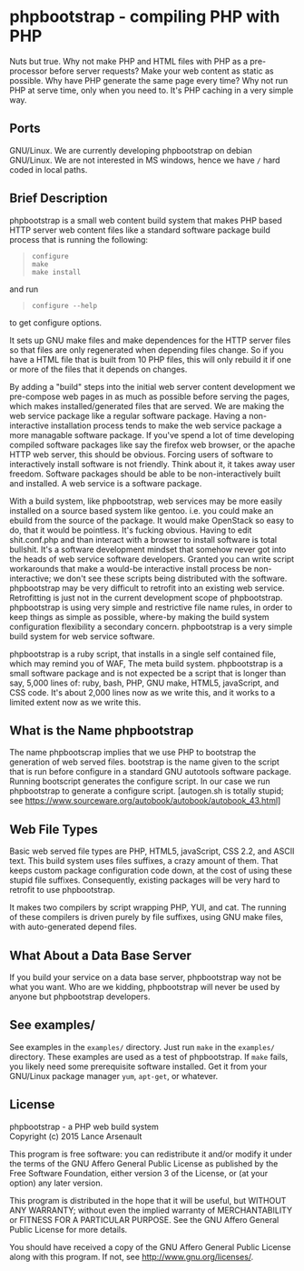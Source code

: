phpbootstrap - compiling PHP with PHP
=====================================

Nuts but true.  Why not make PHP and HTML files with PHP as a
pre-processor before server requests?  Make your web content as static as
possible.  Why have PHP generate the same page every time?  Why not run
PHP at serve time, only when you need to.  It's PHP caching in a very
simple way.


## Ports

GNU/Linux.  We are currently developing phpbootstrap on debian GNU/Linux.
We are not interested in MS windows, hence we have `/` hard coded in local
paths.


## Brief Description

phpbootstrap is a small web content build system that makes PHP based HTTP
server web content files like a standard software package build process
that is running the following:

>  `configure`  
>  `make`  
>  `make install`

and run

>  `configure --help`

to get configure options.

It sets up GNU make files and make dependences for the HTTP server files
so that files are only regenerated when depending files change.  So if you
have a HTML file that is built from 10 PHP files, this will only rebuild
it if one or more of the files that it depends on changes.

By adding a "build" steps into the initial web server content development
we pre-compose web pages in as much as possible before serving the pages,
which makes installed/generated files that are served.  We are making the
web service package like a regular software package.  Having a
non-interactive installation process tends to make the web service package
a more managable software package.  If you've spend a lot of time
developing compiled software packages like say the firefox web browser, or
the apache HTTP web server, this should be obvious.  Forcing users of
software to interactively install software is not friendly.  Think about
it, it takes away user freedom.  Software packages should be able to be
non-interactively built and installed.  A web service is a software package.

With a build system, like phpbootstrap, web services may be more easily
installed on a source based system like gentoo.   i.e. you could make an
ebuild from the source of the package.  It would make OpenStack so easy to
do, that it would be pointless.  It's fucking obvious.  Having to edit
shit.conf.php and than interact with a browser to install software is
total bullshit.  It's a software development mindset that somehow never
got into the heads of web service software developers.  Granted you can
write script workarounds that make a would-be interactive install process
be non-interactive; we don't see these scripts being distributed with the
software.  phpbootstrap may be very difficult to retrofit into an
existing web service.  Retrofitting is just not in the current development
scope of phpbootstrap.  phpbootstrap is using very simple and restrictive
file name rules, in order to keep things as simple as possible, where-by
making the build system configuration flexibility a secondary concern.
phpbootstrap is a very simple build system for web service software.

phpbootstrap is a ruby script, that installs in a single self contained
file, which may remind you of WAF, The meta build system.  phpbootstrap is
a small software package and is not expected be a script that is longer
than say, 5,000 lines of: ruby, bash, PHP, GNU make, HTML5, javaScript,
and CSS code.  It's about 2,000 lines now as we write this, and it works
to a limited extent now as we write this.


## What is the Name phpbootstrap

The name phpbootscrap implies that we use PHP to bootstrap the generation
of web served files.  bootstrap is the name given to the script that is
run before configure in a standard GNU autotools software package.
Running bootscript generates the configure script.  In our case we run
phpbootstrap to generate a configure script.  [autogen.sh is totally
stupid; see https://www.sourceware.org/autobook/autobook/autobook_43.html]


## Web File Types

Basic web served file types are PHP, HTML5, javaScript, CSS 2.2, and ASCII
text.  This build system uses files suffixes, a crazy amount of them.
That keeps custom package configuration code down, at the cost of using
these stupid file suffixes.  Consequently, existing packages will be very
hard to retrofit to use phpbootstrap.

It makes two compilers by script wrapping PHP, YUI, and cat.  The running
of these compilers is driven purely by file suffixes, using GNU make
files, with auto-generated depend files.


## What About a Data Base Server

If you build your service on a data base server, phpbootstrap way not be
what you want.  Who are we kidding, phpbootstrap will never be used by
anyone but phpbootstrap developers.


## See examples/

See examples in the `examples/` directory.  Just run `make` in the `examples/`
directory.  These examples are used as a test of phpbootstrap.
If `make` fails, you likely need some prerequisite software installed.
Get it from your GNU/Linux package manager `yum`, `apt-get`, or whatever.


## License

phpbootstrap - a PHP web build system  
Copyright (c) 2015  Lance Arsenault

This program is free software: you can redistribute it and/or modify
it under the terms of the GNU Affero General Public License as
published by the Free Software Foundation, either version 3 of the
License, or (at your option) any later version.

This program is distributed in the hope that it will be useful, but
WITHOUT ANY WARRANTY; without even the implied warranty of
MERCHANTABILITY or FITNESS FOR A PARTICULAR PURPOSE.  See the GNU
Affero General Public License for more details.

You should have received a copy of the GNU Affero General Public
License along with this program.  If not, see
http://www.gnu.org/licenses/.

